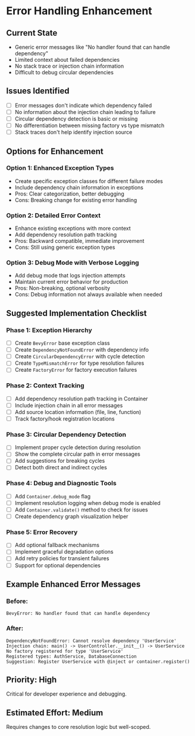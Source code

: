 # Error Handling Enhancement

## Current State
- Generic error messages like "No handler found that can handle dependency"
- Limited context about failed dependencies
- No stack trace or injection chain information
- Difficult to debug circular dependencies

## Issues Identified
- [ ] Error messages don't indicate which dependency failed
- [ ] No information about the injection chain leading to failure
- [ ] Circular dependency detection is basic or missing
- [ ] No differentiation between missing factory vs type mismatch
- [ ] Stack traces don't help identify injection source

## Options for Enhancement

### Option 1: Enhanced Exception Types
- Create specific exception classes for different failure modes
- Include dependency chain information in exceptions
- Pros: Clear categorization, better debugging
- Cons: Breaking change for existing error handling

### Option 2: Detailed Error Context
- Enhance existing exceptions with more context
- Add dependency resolution path tracking
- Pros: Backward compatible, immediate improvement
- Cons: Still using generic exception types

### Option 3: Debug Mode with Verbose Logging
- Add debug mode that logs injection attempts
- Maintain current error behavior for production
- Pros: Non-breaking, optional verbosity
- Cons: Debug information not always available when needed

## Suggested Implementation Checklist

### Phase 1: Exception Hierarchy
- [ ] Create `BevyError` base exception class
- [ ] Create `DependencyNotFoundError` with dependency info
- [ ] Create `CircularDependencyError` with cycle detection
- [ ] Create `TypeMismatchError` for type resolution failures
- [ ] Create `FactoryError` for factory execution failures

### Phase 2: Context Tracking
- [ ] Add dependency resolution path tracking in Container
- [ ] Include injection chain in all error messages
- [ ] Add source location information (file, line, function)
- [ ] Track factory/hook registration locations

### Phase 3: Circular Dependency Detection
- [ ] Implement proper cycle detection during resolution
- [ ] Show the complete circular path in error messages
- [ ] Add suggestions for breaking cycles
- [ ] Detect both direct and indirect cycles

### Phase 4: Debug and Diagnostic Tools
- [ ] Add `Container.debug_mode` flag
- [ ] Implement resolution logging when debug mode is enabled
- [ ] Add `Container.validate()` method to check for issues
- [ ] Create dependency graph visualization helper

### Phase 5: Error Recovery
- [ ] Add optional fallback mechanisms
- [ ] Implement graceful degradation options
- [ ] Add retry policies for transient failures
- [ ] Support for optional dependencies

## Example Enhanced Error Messages

### Before:
```
BevyError: No handler found that can handle dependency
```

### After:
```
DependencyNotFoundError: Cannot resolve dependency 'UserService' 
Injection chain: main() -> UserController.__init__() -> UserService
No factory registered for type 'UserService'
Registered types: AuthService, DatabaseConnection
Suggestion: Register UserService with @inject or container.register()
```

## Priority: High
Critical for developer experience and debugging.

## Estimated Effort: Medium
Requires changes to core resolution logic but well-scoped.